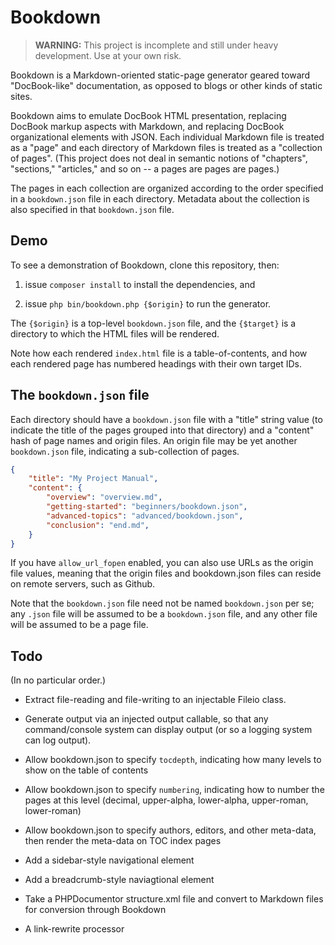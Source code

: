# Bookdown

> **WARNING:** This project is incomplete and still under heavy development. Use at your own risk.

Bookdown is a Markdown-oriented static-page generator geared toward "DocBook-like" documentation, as opposed to blogs or other kinds of static sites.

Bookdown aims to emulate DocBook HTML presentation, replacing DocBook markup aspects with Markdown, and replacing DocBook organizational elements with JSON. Each individual Markdown file is treated as a "page" and each directory of Markdown files is treated as a "collection of pages". (This project does not deal in semantic notions of "chapters", "sections," "articles," and so on -- a pages are pages are pages.)

The pages in each collection are organized according to the order specified in a `bookdown.json` file in each directory. Metadata about the collection is also specified in that `bookdown.json` file.

## Demo

To see a demonstration of Bookdown, clone this repository, then:

1. issue `composer install` to install the dependencies, and

2. issue `php bin/bookdown.php {$origin}` to run the generator.

The `{$origin}` is a top-level `bookdown.json` file, and the `{$target}` is a directory to which the HTML files will be rendered.

Note how each rendered `index.html` file is a table-of-contents, and how each rendered page has numbered headings with their own target IDs.

## The `bookdown.json` file

Each directory should have a `bookdown.json` file with a "title" string value (to indicate the title of the pages grouped into that directory) and a "content" hash of page names and origin files.  An origin file may be yet another `bookdown.json` file, indicating a sub-collection of pages.

```json
{
    "title": "My Project Manual",
    "content": {
        "overview": "overview.md",
        "getting-started": "beginners/bookdown.json",
        "advanced-topics": "advanced/bookdown.json",
        "conclusion": "end.md",
    }
}
```

If you have `allow_url_fopen` enabled, you can also use URLs as the origin file values, meaning that the origin files and bookdown.json files can reside on remote servers, such as Github.

Note that the `bookdown.json` file need not be named `bookdown.json` per se; any `.json` file will be assumed to be a `bookdown.json` file, and any other file will be assumed to be a page file.

## Todo

(In no particular order.)

- Extract file-reading and file-writing to an injectable Fileio class.

- Generate output via an injected output callable, so that any command/console system can display output (or so a logging system can log output).

- Allow bookdown.json to specify `tocdepth`, indicating how many levels to show on the table of contents

- Allow bookdown.json to specify `numbering`, indicating how to number the pages at this level (decimal, upper-alpha, lower-alpha, upper-roman, lower-roman)

- Allow bookdown.json to specify authors, editors, and other meta-data, then render the meta-data on TOC index pages

- Add a sidebar-style navigational element

- Add a breadcrumb-style naviagtional element

- Take a PHPDocumentor structure.xml file and convert to Markdown files for conversion through Bookdown

- A link-rewrite processor
